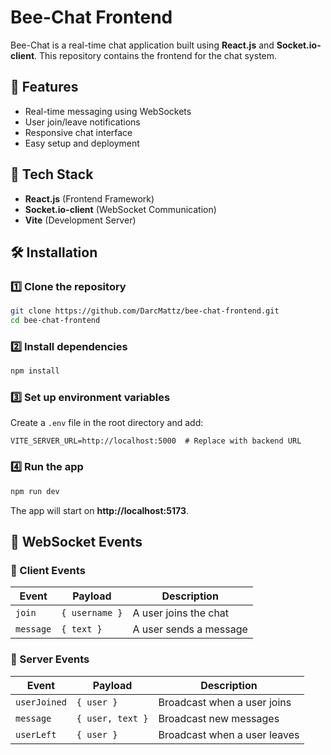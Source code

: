 # Bee-Chat Frontend

Bee-Chat is a real-time chat application built using **React.js** and **Socket.io-client**. This repository contains the frontend for the chat system.

## 🚀 Features

- Real-time messaging using WebSockets
- User join/leave notifications
- Responsive chat interface
- Easy setup and deployment

## 📌 Tech Stack

- **React.js** (Frontend Framework)
- **Socket.io-client** (WebSocket Communication)
- **Vite** (Development Server)

## 🛠 Installation

### 1️⃣ Clone the repository

```bash
git clone https://github.com/DarcMattz/bee-chat-frontend.git
cd bee-chat-frontend
```

### 2️⃣ Install dependencies

```bash
npm install
```

### 3️⃣ Set up environment variables

Create a `.env` file in the root directory and add:

```env
VITE_SERVER_URL=http://localhost:5000  # Replace with backend URL
```

### 4️⃣ Run the app

```bash
npm run dev
```

The app will start on **http://localhost:5173**.

## 📡 WebSocket Events

### 🔹 Client Events

| Event     | Payload        | Description            |
| --------- | -------------- | ---------------------- |
| `join`    | `{ username }` | A user joins the chat  |
| `message` | `{ text }`     | A user sends a message |

### 🔹 Server Events

| Event        | Payload          | Description                  |
| ------------ | ---------------- | ---------------------------- |
| `userJoined` | `{ user }`       | Broadcast when a user joins  |
| `message`    | `{ user, text }` | Broadcast new messages       |
| `userLeft`   | `{ user }`       | Broadcast when a user leaves |
